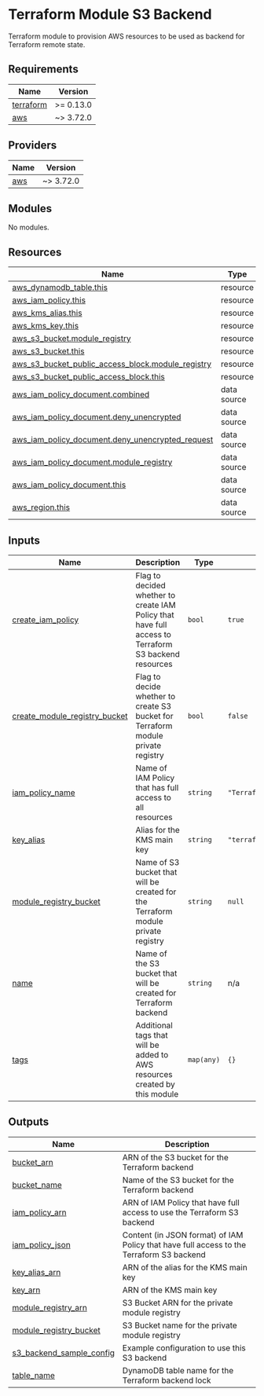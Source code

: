 # Terraform Module S3 Backend

Terraform module to provision AWS resources to be used as backend for Terraform remote state.

<!-- BEGINNING OF PRE-COMMIT-TERRAFORM DOCS HOOK -->
## Requirements

| Name | Version |
|------|---------|
| <a name="requirement_terraform"></a> [terraform](#requirement\_terraform) | >= 0.13.0 |
| <a name="requirement_aws"></a> [aws](#requirement\_aws) | ~> 3.72.0 |

## Providers

| Name | Version |
|------|---------|
| <a name="provider_aws"></a> [aws](#provider\_aws) | ~> 3.72.0 |

## Modules

No modules.

## Resources

| Name | Type |
|------|------|
| [aws_dynamodb_table.this](https://registry.terraform.io/providers/hashicorp/aws/latest/docs/resources/dynamodb_table) | resource |
| [aws_iam_policy.this](https://registry.terraform.io/providers/hashicorp/aws/latest/docs/resources/iam_policy) | resource |
| [aws_kms_alias.this](https://registry.terraform.io/providers/hashicorp/aws/latest/docs/resources/kms_alias) | resource |
| [aws_kms_key.this](https://registry.terraform.io/providers/hashicorp/aws/latest/docs/resources/kms_key) | resource |
| [aws_s3_bucket.module_registry](https://registry.terraform.io/providers/hashicorp/aws/latest/docs/resources/s3_bucket) | resource |
| [aws_s3_bucket.this](https://registry.terraform.io/providers/hashicorp/aws/latest/docs/resources/s3_bucket) | resource |
| [aws_s3_bucket_public_access_block.module_registry](https://registry.terraform.io/providers/hashicorp/aws/latest/docs/resources/s3_bucket_public_access_block) | resource |
| [aws_s3_bucket_public_access_block.this](https://registry.terraform.io/providers/hashicorp/aws/latest/docs/resources/s3_bucket_public_access_block) | resource |
| [aws_iam_policy_document.combined](https://registry.terraform.io/providers/hashicorp/aws/latest/docs/data-sources/iam_policy_document) | data source |
| [aws_iam_policy_document.deny_unencrypted](https://registry.terraform.io/providers/hashicorp/aws/latest/docs/data-sources/iam_policy_document) | data source |
| [aws_iam_policy_document.deny_unencrypted_request](https://registry.terraform.io/providers/hashicorp/aws/latest/docs/data-sources/iam_policy_document) | data source |
| [aws_iam_policy_document.module_registry](https://registry.terraform.io/providers/hashicorp/aws/latest/docs/data-sources/iam_policy_document) | data source |
| [aws_iam_policy_document.this](https://registry.terraform.io/providers/hashicorp/aws/latest/docs/data-sources/iam_policy_document) | data source |
| [aws_region.this](https://registry.terraform.io/providers/hashicorp/aws/latest/docs/data-sources/region) | data source |

## Inputs

| Name | Description | Type | Default | Required |
|------|-------------|------|---------|:--------:|
| <a name="input_create_iam_policy"></a> [create\_iam\_policy](#input\_create\_iam\_policy) | Flag to decided whether to create IAM Policy that have full access to Terraform S3 backend resources | `bool` | `true` | no |
| <a name="input_create_module_registry_bucket"></a> [create\_module\_registry\_bucket](#input\_create\_module\_registry\_bucket) | Flag to decide whether to create S3 bucket for Terraform module private registry | `bool` | `false` | no |
| <a name="input_iam_policy_name"></a> [iam\_policy\_name](#input\_iam\_policy\_name) | Name of IAM Policy that has full access to all resources | `string` | `"TerraformS3BackendFullAccess"` | no |
| <a name="input_key_alias"></a> [key\_alias](#input\_key\_alias) | Alias for the KMS main key | `string` | `"terraform_s3_backend"` | no |
| <a name="input_module_registry_bucket"></a> [module\_registry\_bucket](#input\_module\_registry\_bucket) | Name of S3 bucket that will be created for the Terraform module private registry | `string` | `null` | no |
| <a name="input_name"></a> [name](#input\_name) | Name of the S3 bucket that will be created for Terraform backend | `string` | n/a | yes |
| <a name="input_tags"></a> [tags](#input\_tags) | Additional tags that will be added to AWS resources created by this module | `map(any)` | `{}` | no |

## Outputs

| Name | Description |
|------|-------------|
| <a name="output_bucket_arn"></a> [bucket\_arn](#output\_bucket\_arn) | ARN of the S3 bucket for the Terraform backend |
| <a name="output_bucket_name"></a> [bucket\_name](#output\_bucket\_name) | Name of the S3 bucket for the Terraform backend |
| <a name="output_iam_policy_arn"></a> [iam\_policy\_arn](#output\_iam\_policy\_arn) | ARN of IAM Policy that have full access to use the Terraform S3 backend |
| <a name="output_iam_policy_json"></a> [iam\_policy\_json](#output\_iam\_policy\_json) | Content (in JSON format) of IAM Policy that have full access to the Terraform S3 backend |
| <a name="output_key_alias_arn"></a> [key\_alias\_arn](#output\_key\_alias\_arn) | ARN of the alias for the KMS main key |
| <a name="output_key_arn"></a> [key\_arn](#output\_key\_arn) | ARN of the KMS main key |
| <a name="output_module_registry_arn"></a> [module\_registry\_arn](#output\_module\_registry\_arn) | S3 Bucket ARN for the private module registry |
| <a name="output_module_registry_bucket"></a> [module\_registry\_bucket](#output\_module\_registry\_bucket) | S3 Bucket name for the private module registry |
| <a name="output_s3_backend_sample_config"></a> [s3\_backend\_sample\_config](#output\_s3\_backend\_sample\_config) | Example configuration to use this S3 backend |
| <a name="output_table_name"></a> [table\_name](#output\_table\_name) | DynamoDB table name for the Terraform backend lock |
<!-- END OF PRE-COMMIT-TERRAFORM DOCS HOOK -->
